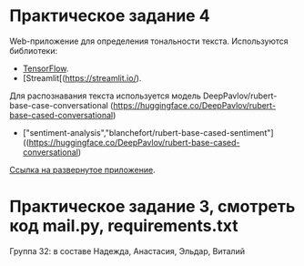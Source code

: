 # Практическое задание 4

Web-приложение для определения тональности текста. Используются библиотеки:

- [TensorFlow](https://www.tensorflow.org/).
- [Streamlit[(https://streamlit.io/).

Для распознавания текста используется модель DeepPavlov/rubert-base-case-conversational (https://huggingface.co/DeepPavlov/rubert-base-cased-conversational)

- ["sentiment-analysis","blanchefort/rubert-base-cased-sentiment"]((https://huggingface.co/DeepPavlov/rubert-base-cased-conversational)

[Ссылка на развернутое приложение](https://smirnovaanastasia1234-smirnova-app-ls6d5v.streamlit.app/).


# Практическое задание 3, смотреть код mail.py, requirements.txt

Группа 32: в составе Надежда, Анастасия, Эльдар, Виталий
